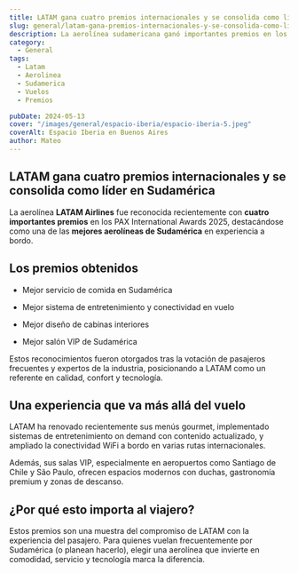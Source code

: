```yaml
---
title: LATAM gana cuatro premios internacionales y se consolida como líder en Sudamérica
slug: general/latam-gana-premios-internacionales-y-se-consolida-como-lider-en-sudamerica
description: La aerolínea sudamericana ganó importantes premios en los PAX International Awards 2025.
category:
  - General
tags:
  - Latam
  - Aerolinea
  - Sudamerica
  - Vuelos
  - Premios

pubDate: 2024-05-13
cover: "/images/general/espacio-iberia/espacio-iberia-5.jpeg"
coverAlt: Espacio Iberia en Buenos Aires
author: Mateo
---
```


## LATAM gana cuatro premios internacionales y se consolida como líder en Sudamérica
La aerolínea **LATAM Airlines** fue reconocida recientemente con **cuatro importantes premios** en los PAX International Awards 2025, destacándose como una de las **mejores aerolíneas de Sudamérica** en experiencia a bordo.

## Los premios obtenidos
* Mejor servicio de comida en Sudamérica

* Mejor sistema de entretenimiento y conectividad en vuelo

* Mejor diseño de cabinas interiores

* Mejor salón VIP de Sudamérica

Estos reconocimientos fueron otorgados tras la votación de pasajeros frecuentes y expertos de la industria, posicionando a LATAM como un referente en calidad, confort y tecnología.

## Una experiencia que va más allá del vuelo
LATAM ha renovado recientemente sus menús gourmet, implementado sistemas de entretenimiento on demand con contenido actualizado, y ampliado la conectividad WiFi a bordo en varias rutas internacionales.

Además, sus salas VIP, especialmente en aeropuertos como Santiago de Chile y São Paulo, ofrecen espacios modernos con duchas, gastronomía premium y zonas de descanso.

## ¿Por qué esto importa al viajero?
Estos premios son una muestra del compromiso de LATAM con la experiencia del pasajero. Para quienes vuelan frecuentemente por Sudamérica (o planean hacerlo), elegir una aerolínea que invierte en comodidad, servicio y tecnología marca la diferencia.


